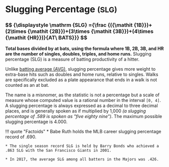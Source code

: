 # Slugging Percentage <small>(SLG)</small>

<h3>$$ {\displaystyle \mathrm {SLG} ={\frac {({\mathit {1B}})+(2\times {\mathit {2B}})+(3\times {\mathit {3B}})+(4\times {\mathit {HR}})}{AT\ BATS}}} $$</h3>

**Total bases divided by at bats, using the formula where 1B, 2B, 3B, and HR are the number of singles, doubles, triples, and home runs.** Slugging percentage (SLG) is a measure of batting productivity of a hitter. 

Unlike [batting average (AVG)](/hitting/avg/), slugging percentage gives more weight to extra-base hits such as doubles and home runs, relative to singles. Walks are specifically excluded as a plate appearance that ends in a walk is not counted as an at bat.

The name is a misnomer, as the statistic is not a percentage but a scale of measure whose computed value is a rational number in the interval `[0, 4]`. A slugging percentage is always expressed as a decimal to three decimal places, and is generally spoken as if multiplied by 1,000 *(a slugging percentage of .589 is spoken as "five eighty nine")*. The maximum possible slugging percentage is 4.000.

!!! quote "Factoids"
    * Babe Ruth holds the MLB career slugging percentage record of .690.
    
    * The single season record SLG is held by Barry Bonds who achieved a .863 SLG with the San Francisco Giants in 2001.

    * In 2017, the average SLG among all batters in the Majors was .426.
